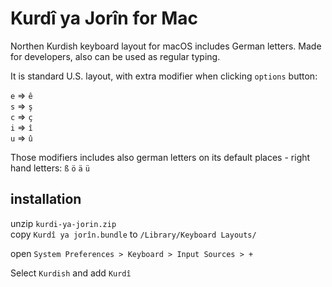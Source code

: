 # Kurdî ya Jorîn for Mac

Northen Kurdish keyboard layout for macOS includes German letters. Made for developers, also can be used as regular typing.

It is standard U.S. layout, with extra modifier when clicking `options` button:

  `e` => `ê`  
  `s` => `ş`  
  `c` => `ç`  
  `i` => `î`  
  `u` => `û`  


Those modifiers includes also german letters on its default places - right hand letters:  `ß` `ö` `ä` `ü`

## installation

unzip `kurdi-ya-jorin.zip`  
copy `Kurdî ya jorîn.bundle` to `/Library/Keyboard Layouts/`  

open `System Preferences > Keyboard > Input Sources > +`

Select `Kurdish` and add `Kurdî`
